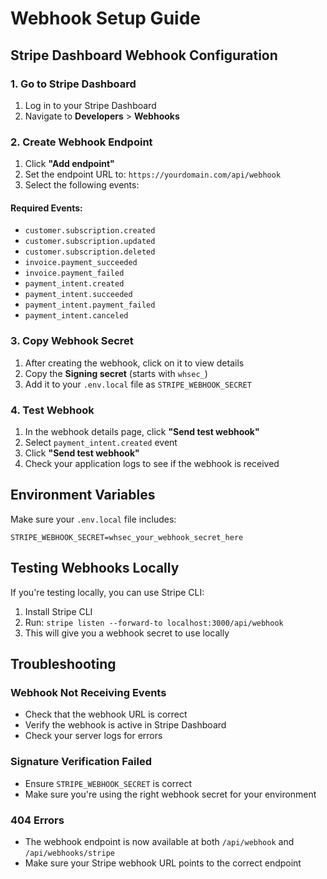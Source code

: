 # Webhook Setup Guide

## Stripe Dashboard Webhook Configuration

### 1. Go to Stripe Dashboard
1. Log in to your Stripe Dashboard
2. Navigate to **Developers** > **Webhooks**

### 2. Create Webhook Endpoint
1. Click **"Add endpoint"**
2. Set the endpoint URL to: `https://yourdomain.com/api/webhook`
3. Select the following events:

#### Required Events:
- `customer.subscription.created`
- `customer.subscription.updated`
- `customer.subscription.deleted`
- `invoice.payment_succeeded`
- `invoice.payment_failed`
- `payment_intent.created`
- `payment_intent.succeeded`
- `payment_intent.payment_failed`
- `payment_intent.canceled`

### 3. Copy Webhook Secret
1. After creating the webhook, click on it to view details
2. Copy the **Signing secret** (starts with `whsec_`)
3. Add it to your `.env.local` file as `STRIPE_WEBHOOK_SECRET`

### 4. Test Webhook
1. In the webhook details page, click **"Send test webhook"**
2. Select `payment_intent.created` event
3. Click **"Send test webhook"**
4. Check your application logs to see if the webhook is received

## Environment Variables

Make sure your `.env.local` file includes:

```env
STRIPE_WEBHOOK_SECRET=whsec_your_webhook_secret_here
```

## Testing Webhooks Locally

If you're testing locally, you can use Stripe CLI:

1. Install Stripe CLI
2. Run: `stripe listen --forward-to localhost:3000/api/webhook`
3. This will give you a webhook secret to use locally

## Troubleshooting

### Webhook Not Receiving Events
- Check that the webhook URL is correct
- Verify the webhook is active in Stripe Dashboard
- Check your server logs for errors

### Signature Verification Failed
- Ensure `STRIPE_WEBHOOK_SECRET` is correct
- Make sure you're using the right webhook secret for your environment

### 404 Errors
- The webhook endpoint is now available at both `/api/webhook` and `/api/webhooks/stripe`
- Make sure your Stripe webhook URL points to the correct endpoint 